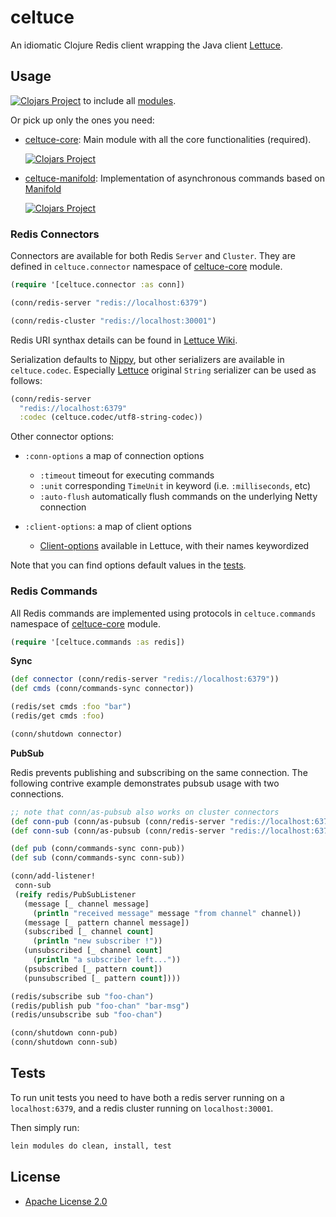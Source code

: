 # celtuce

An idiomatic Clojure Redis client wrapping the Java client [Lettuce][].

## Usage

 [![Clojars Project](https://img.shields.io/clojars/v/celtuce.svg)](https://clojars.org/celtuce) to include all [modules][].

Or pick up only the ones you need:

* [celtuce-core][]: Main module with all the core functionalities (required).

  [![Clojars Project](https://img.shields.io/clojars/v/celtuce-core.svg)](https://clojars.org/celtuce-core)

* [celtuce-manifold][]: Implementation of asynchronous commands based on [Manifold][]

  [![Clojars Project](https://img.shields.io/clojars/v/celtuce-manifold.svg)](https://clojars.org/celtuce-manifold)

### Redis Connectors

Connectors are available for both Redis `Server` and `Cluster`.
They are defined in `celtuce.connector` namespace of [celtuce-core][] module.


```clj
(require '[celtuce.connector :as conn])

(conn/redis-server "redis://localhost:6379")

(conn/redis-cluster "redis://localhost:30001")
```

Redis URI synthax details can be found in [Lettuce Wiki][wiki-uri].

Serialization defaults to [Nippy][], but other serializers are available in `celtuce.codec`.
Especially [Lettuce][] original `String` serializer can be used as follows:

```clj
(conn/redis-server
  "redis://localhost:6379"
  :codec (celtuce.codec/utf8-string-codec))
```

Other connector options:

* `:conn-options` a map of connection options
  * `:timeout` timeout for executing commands
  * `:unit` corresponding `TimeUnit` in keyword (i.e. `:milliseconds`, etc)
  * `:auto-flush` automatically flush commands on the underlying Netty connection

* `:client-options`: a map of client options
  * [Client-options][] available in Lettuce, with their names keywordized

Note that you can find options default values in the [tests][tests-connector].

### Redis Commands

All Redis commands are implemented using protocols in `celtuce.commands` namespace of [celtuce-core][] module.

```clj
(require '[celtuce.commands :as redis])
```

**Sync**

```clj
(def connector (conn/redis-server "redis://localhost:6379"))
(def cmds (conn/commands-sync connector))

(redis/set cmds :foo "bar")
(redis/get cmds :foo)

(conn/shutdown connector)
```

**PubSub**

Redis prevents publishing and subscribing on the same connection.
The following contrive example demonstrates pubsub usage with two connections.

```clj
;; note that conn/as-pubsub also works on cluster connectors
(def conn-pub (conn/as-pubsub (conn/redis-server "redis://localhost:6379")))
(def conn-sub (conn/as-pubsub (conn/redis-server "redis://localhost:6379")))

(def pub (conn/commands-sync conn-pub))
(def sub (conn/commands-sync conn-sub))

(conn/add-listener! 
 conn-sub
 (reify redis/PubSubListener
   (message [_ channel message]
     (println "received message" message "from channel" channel))
   (message [_ pattern channel message])
   (subscribed [_ channel count]
     (println "new subscriber !"))
   (unsubscribed [_ channel count]
     (println "a subscriber left..."))
   (psubscribed [_ pattern count])
   (punsubscribed [_ pattern count])))

(redis/subscribe sub "foo-chan")
(redis/publish pub "foo-chan" "bar-msg")
(redis/unsubscribe sub "foo-chan")

(conn/shutdown conn-pub)
(conn/shutdown conn-sub)
```

## Tests

To run unit tests you need to have both a redis server running on a `localhost:6379`,
and a redis cluster running on `localhost:30001`.

Then simply run:

```sh
lein modules do clean, install, test
```

## License

* [Apache License 2.0](http://www.apache.org/licenses/LICENSE-2.0)

[lettuce]: https://github.com/lettuce-io/lettuce-core
[wiki-uri]: https://github.com/lettuce-io/lettuce-core/wiki/Redis-URI-and-connection-details#uri-syntax
[client-options]: https://github.com/lettuce-io/lettuce-core/wiki/Client-options

[modules]: https://github.com/lerouxrgd/celtuce/tree/master/modules
[celtuce-core]: https://github.com/lerouxrgd/celtuce/tree/master/modules/celtuce-core
[celtuce-manifold]: https://github.com/lerouxrgd/celtuce/tree/master/modules/celtuce-manifold
[tests-connector]: https://github.com/lerouxrgd/celtuce/blob/master/test/celtuce/connector_test.clj

[nippy]: https://github.com/ptaoussanis/nippy
[manifold]: https://github.com/ztellman/manifold
